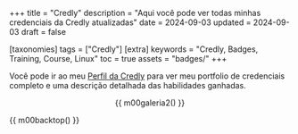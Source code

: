 +++
title = "Credly"
description = "Aqui você pode ver todas minhas credenciais da Credly atualizadas"
date = 2024-09-03
updated = 2024-09-03
draft = false

[taxonomies]
tags = ["Credly"]
[extra]
keywords = "Credly, Badges, Training, Course, Linux"
toc = true
assets = "badges/"
+++

Você pode ir ao meu [Perfil da Credly](https://www.credly.com/users/luis-ricardo-martinez-diaz) para ver meu portfolio de credenciais completo e uma descrição detalhada das habilidades ganhadas.

<div style="text-align: center;">

{{ m00galeria2() }}

</div>

{{ m00backtop() }}
